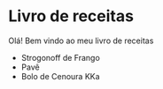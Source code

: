 
# Livro de receitas

Olá! Bem vindo ao meu livro de receitas

 - Strogonoff de Frango
 - Pavê
 - Bolo de Cenoura KKa



